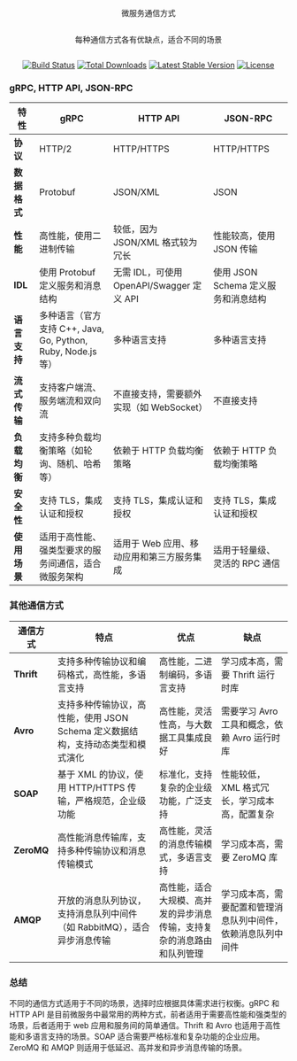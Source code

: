 <div style="display: flex; justify-content: center; align-items: center; flex-direction: column;">
  <p>微服务通信方式</p>
  <p>每种通信方式各有优缺点，适合不同的场景</p>
</div>

<p align="center">
<a href="https://github.com/li-bao-jia"><img src="https://github.com/laravel/framework/workflows/tests/badge.svg" alt="Build Status"></a>
<a href="https://packagist.org/packages/li-bao-jia"><img src="https://img.shields.io/packagist/dt/li-bao-jia/we-chat-devtools" alt="Total Downloads"></a>
<a href="https://packagist.org/packages/laravel/framework"><img src="https://img.shields.io/packagist/v/li-bao-jia/we-chat-devtools" alt="Latest Stable Version"></a>
<a href="https://packagist.org/packages/laravel/framework"><img src="https://img.shields.io/packagist/l/li-bao-jia/we-chat-devtools" alt="License"></a>
</p>

### gRPC, HTTP API, JSON-RPC

| 特性       | gRPC                                                                                           | HTTP API                                                           | JSON-RPC                                                            |
|------------|-------------------------------------------------------------------------------------------------|-------------------------------------------------------------------|---------------------------------------------------------------------|
| **协议**   | HTTP/2                                                                                          | HTTP/HTTPS                                                         | HTTP/HTTPS                                                          |
| **数据格式**| Protobuf                                                                                        | JSON/XML                                                           | JSON                                                                |
| **性能**   | 高性能，使用二进制传输                                                                          | 较低，因为 JSON/XML 格式较为冗长                                   | 性能较高，使用 JSON 传输                                             |
| **IDL**    | 使用 Protobuf 定义服务和消息结构                                                                | 无需 IDL，可使用 OpenAPI/Swagger 定义 API                          | 使用 JSON Schema 定义服务和消息结构                                 |
| **语言支持**| 多种语言（官方支持 C++, Java, Go, Python, Ruby, Node.js 等）                                    | 多种语言支持                                                       | 多种语言支持                                                        |
| **流式传输**| 支持客户端流、服务端流和双向流                                                                  | 不直接支持，需要额外实现（如 WebSocket）                            | 不直接支持                                                          |
| **负载均衡**| 支持多种负载均衡策略（如轮询、随机、哈希等）                                                    | 依赖于 HTTP 负载均衡策略                                           | 依赖于 HTTP 负载均衡策略                                            |
| **安全性** | 支持 TLS，集成认证和授权                                                                        | 支持 TLS，集成认证和授权                                           | 支持 TLS，集成认证和授权                                            |
| **使用场景**| 适用于高性能、强类型要求的服务间通信，适合微服务架构                                            | 适用于 Web 应用、移动应用和第三方服务集成                          | 适用于轻量级、灵活的 RPC 通信                                        |

### 其他通信方式

| 通信方式  | 特点                                                                                      | 优点                                                                | 缺点                                                                |
|-----------|-------------------------------------------------------------------------------------------|-------------------------------------------------------------------|---------------------------------------------------------------------|
| **Thrift**| 支持多种传输协议和编码格式，高性能，多语言支持                                              | 高性能，二进制编码，多语言支持                                      | 学习成本高，需要 Thrift 运行时库                                     |
| **Avro**  | 支持多种传输协议，高性能，使用 JSON Schema 定义数据结构，支持动态类型和模式演化              | 高性能，灵活性高，与大数据工具集成良好                              | 需要学习 Avro 工具和概念，依赖 Avro 运行时库                         |
| **SOAP**  | 基于 XML 的协议，使用 HTTP/HTTPS 传输，严格规范，企业级功能                                 | 标准化，支持复杂的企业级功能，广泛支持                              | 性能较低，XML 格式冗长，学习成本高，配置复杂                         |
| **ZeroMQ**| 高性能消息传输库，支持多种传输协议和消息传输模式                                           | 高性能，灵活的消息传输模式，多语言支持                              | 学习成本高，需要 ZeroMQ 库                                           |
| **AMQP**  | 开放的消息队列协议，支持消息队列中间件（如 RabbitMQ），适合异步消息传输                     | 高性能，适合大规模、高并发的异步消息传输，支持复杂的消息路由和队列管理 | 学习成本高，需要配置和管理消息队列中间件，依赖消息队列中间件         |

### 总结

不同的通信方式适用于不同的场景，选择时应根据具体需求进行权衡。gRPC 和 HTTP API 是目前微服务中最常用的两种方式，前者适用于需要高性能和强类型的场景，后者适用于 web 应用和服务间的简单通信。Thrift 和 Avro 也适用于高性能和多语言支持的场景。SOAP 适合需要严格标准和复杂功能的企业应用。ZeroMQ 和 AMQP 则适用于低延迟、高并发和异步消息传输的场景。
